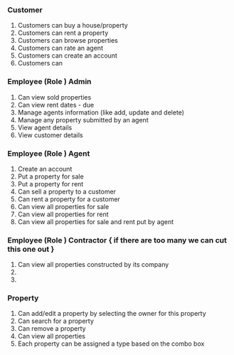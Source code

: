   
### Customer   
  
1. Customers can buy a house/property  
2. Customers can rent a property  
3. Customers can browse properties  
4. Customers can rate an agent   
5. Customers can create an account 
6. Customers can   
  
### Employee (Role ) Admin  
  
1. Can view sold properties  
2. Can view rent dates - due   
3. Manage agents information (like add, update and delete)
4. Manage any property submitted by an agent  
5. View agent details   
6. View customer details 
  
### Employee (Role ) Agent  
  
1. Create an account 
2. Put a property for sale  
3. Put a property for rent  
4. Can sell a property to a customer 
5. Can rent a property for a customer    
6. Can view all properties for sale
7. Can view all properties for rent
8. Can view all properties for sale and rent put by agent   
  
### Employee (Role ) Contractor { if there are too many we can cut this one out }  
  
1. Can view all properties constructed by its company 
2.   
3.    
  
### Property  
  
1.  Can add/edit a property by selecting the owner for this property
2.  Can search for a property
3.  Can remove a property
4.  Can view all properties
5.  Each property can be assigned a type based on the combo box
